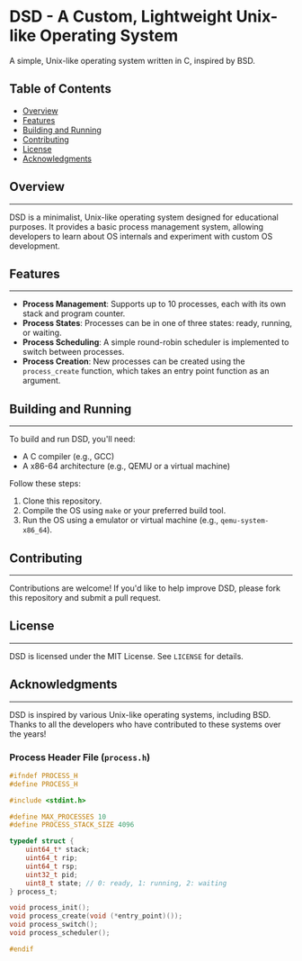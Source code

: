**DSD - A Custom, Lightweight Unix-like Operating System**
==========================================================

A simple, Unix-like operating system written in C, inspired by BSD.

**Table of Contents**
---------------------

* [Overview](#overview)
* [Features](#features)
* [Building and Running](#building-and-running)
* [Contributing](#contributing)
* [License](#license)
* [Acknowledgments](#acknowledgments)

<a name="overview"></a>

## Overview
---------

DSD is a minimalist, Unix-like operating system designed for educational purposes. It provides a basic process management system, allowing developers to learn about OS internals and experiment with custom OS development.

<a name="features"></a>

## Features
---------

* **Process Management**: Supports up to 10 processes, each with its own stack and program counter.
* **Process States**: Processes can be in one of three states: ready, running, or waiting.
* **Process Scheduling**: A simple round-robin scheduler is implemented to switch between processes.
* **Process Creation**: New processes can be created using the `process_create` function, which takes an entry point function as an argument.

<a name="building-and-running"></a>

## Building and Running
---------------------

To build and run DSD, you'll need:

* A C compiler (e.g., GCC)
* A x86-64 architecture (e.g., QEMU or a virtual machine)

Follow these steps:

1. Clone this repository.
2. Compile the OS using `make` or your preferred build tool.
3. Run the OS using a emulator or virtual machine (e.g., `qemu-system-x86_64`).

<a name="contributing"></a>

## Contributing
-------------

Contributions are welcome! If you'd like to help improve DSD, please fork this repository and submit a pull request.

<a name="license"></a>

## License
--------

DSD is licensed under the MIT License. See `LICENSE` for details.

<a name="acknowledgments"></a>

## Acknowledgments
----------------

DSD is inspired by various Unix-like operating systems, including BSD. Thanks to all the developers who have contributed to these systems over the years!

### Process Header File (`process.h`)
```c
#ifndef PROCESS_H
#define PROCESS_H

#include <stdint.h>

#define MAX_PROCESSES 10
#define PROCESS_STACK_SIZE 4096

typedef struct {
    uint64_t* stack;
    uint64_t rip;
    uint64_t rsp;
    uint32_t pid;
    uint8_t state; // 0: ready, 1: running, 2: waiting
} process_t;

void process_init();
void process_create(void (*entry_point)());
void process_switch();
void process_scheduler();

#endif
